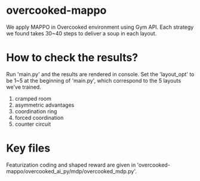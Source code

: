 # overcooked-mappo
We apply MAPPO in Overcooked environment using Gym API.
Each strategy we found takes 30~40 steps to deliver a soup in each layout.

# How to check the results?
Run 'main.py' and the results are rendered in console.
Set the 'layout_opt' to be 1~5 at the beginning of 'main.py', which correspond to the 5 layouts we've trained.
1. cramped room
2. asymmetric advantages
3. coordination ring
4. forced coordination
5. counter circuit

# Key files
Featurization coding and shaped reward are given in 'overcooked-mappo/overcooked_ai_py/mdp/overcooked_mdp.py'.
